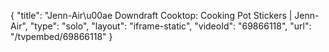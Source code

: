 {
    "title": "Jenn-Air\u00ae Downdraft Cooktop: Cooking Pot Stickers  | Jenn-Air",
    "type": "solo",
    "layout": "iframe-static",
    "videoId": "69866118",
    "url": "\/tvpembed\/69866118"
}